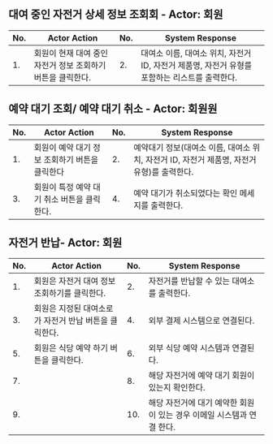 ## 대여 중인 자전거 상세 정보 조회회 - Actor: 회원

| No. | Actor Action                                                                                                                                     | No. | System Response                                    |
| --- | ------------------------------------------------------------------------------------------------------------------------------------------------ | --- | -------------------------------------------------- |
| 1.  | 회원이 현재 대여 중인 자전거 정보 조회하기 버튼을 클릭한다.  | 2.  |  대여소 이름, 대여소 위치, 자전거 ID, 자전거 제품명, 자전거 유형를 포함하는 리스트를 출력한다.  |

## 예약 대기 조회/ 예약 대기 취소 - Actor: 회원원

| No. | Actor Action                                                | No. | System Response                                    |
| --- | ----------------------------------------------------------- | --- | -------------------------------------------------- |
| 1.  | 회원이 예약 대기 정보 조회하기 버튼을 클릭한다        | 2.  | 예약대기 정보(대여소 이름, 대여소 위치, 자전거 ID, 자전거 제품명, 자전거 유형)를 출력한다.                 |
| 3.  |  회원이 특정 예약 대기 취소 버튼을 클릭한다. | 4.  | 예약 대기가 취소되었다는 확인 메세지를 출력한다. |

## 자전거 반납- Actor: 회원

| No. | Actor Action                                         | No. | System Response                                   |
| --- | ---------------------------------------------------- | --- | ------------------------------------------------- |
| 1.  | 회원은 자전거 대여 정보 조회하기를 클릭한다. | 2.  | 자전거를 반납할 수 있는 대여소를 출력한다. |
| 3.  | 회원은 지정된 대여소로 가 자전거 반납 버튼을 클릭한다. | 4.  | 외부 결제 시스템으로 연결된다.  |
| 5.  | 회원은 식당 예약 하기 버튼을 클릭한다. | 6.  | 외부 식당 예약 시스템과 연결된다.  |
| 7.  |                                  | 8.  | 해당 자전거에 예약  대기 회원이 있는지 확인한다. |
| 9.  |                                  | 10.  | 해당 자전거에 대기 예약한 회원이 있는 경우 이메일 시스템과 연결 한다.  |


